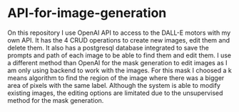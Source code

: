 # API-for-image-generation

On this repository I use OpenAI API to access to the DALL-E motors with my own API. It has the 4 CRUD operations to create new images, edit them and delete them. 
It also has a postgresql database integrated to save the prompts and path of each image to be able to find them and edit them. 
I use a different method than OpenAI for the mask generation to edit images as I am only using backend to work with the images. For this mask I choosed
a k means algorithm to find the region of the image where there was a bigger area of pixels with the same label. Although the system is able to modify existing images,
the editing options are limitated due to the unsupervised method for the mask generation.

